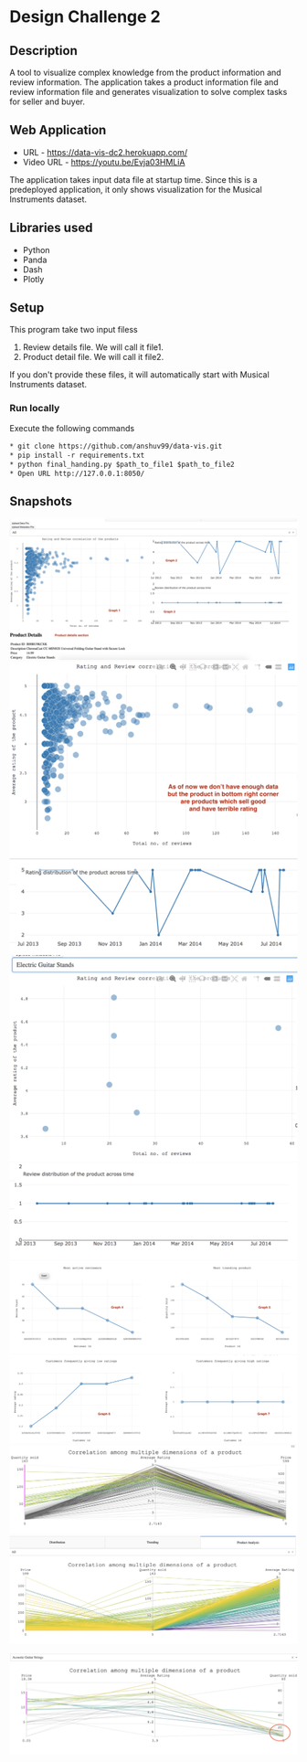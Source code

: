 # Design Challenge 2

## Description
A tool to visualize complex knowledge from the product information and review information. The application takes a product information file and review information file and generates visualization to solve complex tasks for seller and buyer.

## Web Application

* URL - https://data-vis-dc2.herokuapp.com/
* Video URL -  https://youtu.be/Evja03HMLiA

The application takes input data file at startup time. Since this is a predeployed application, it only shows visualization for the Musical Instruments dataset.


## Libraries used

* Python
* Panda
* Dash
* Plotly

## Setup

This program take two input filess
1) Review details file. We will call it file1.
2) Product detail file. We will call it file2.

If you don't provide these files, it will automatically start with Musical Instruments dataset.

### Run locally
Execute the following commands
```
* git clone https://github.com/anshuv99/data-vis.git
* pip install -r requirements.txt
* python final_handing.py $path_to_file1 $path_to_file2
* Open URL http://127.0.0.1:8050/
```

## Snapshots
![Image of Yaktocat](https://github.com/anshuv99/data-vis/blob/master/snaphots/Product_detail_graph.png)
![Image of Yaktocat](https://github.com/anshuv99/data-vis/blob/master/snaphots/overall_ratying_review.png)
![Image of Yaktocat](https://github.com/anshuv99/data-vis/blob/master/snaphots/rating_distribution_over_time.png)
![Image of Yaktocat](https://github.com/anshuv99/data-vis/blob/master/snaphots/rating_review_count_category.png)
![Image of Yaktocat](https://github.com/anshuv99/data-vis/blob/master/snaphots/review_distribution_over_time.png)
![Image of Yaktocat](https://github.com/anshuv99/data-vis/blob/master/snaphots/tredning_peoduct_active_reviewers.png)
![Image of Yaktocat](https://github.com/anshuv99/data-vis/blob/master/snaphots/customer_giving_low_rating_high_rating.png)
![Image of Yaktocat](https://github.com/anshuv99/data-vis/blob/master/snaphots/Focusing_on_major_selling_item_distribution.png)
![Image of Yaktocat](https://github.com/anshuv99/data-vis/blob/master/snaphots/parallel_coordinates_dimension_product.png)

![Image of Yaktocat](https://github.com/anshuv99/data-vis/blob/master/snaphots/Focusing_on_specific_price_range_and_category.png)
